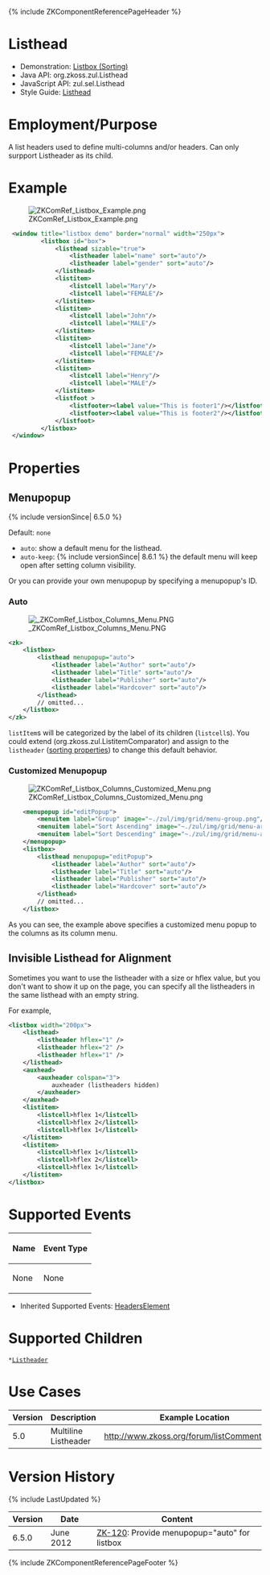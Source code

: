 {% include ZKComponentReferencePageHeader %}

# Listhead

- Demonstration: [Listbox
  (Sorting)](http://www.zkoss.org/zkdemo/listbox/sorting)
- Java API: <javadoc>org.zkoss.zul.Listhead</javadoc>
- JavaScript API: <javadoc directory="jsdoc">zul.sel.Listhead</javadoc>
- Style Guide: [
  Listhead](ZK_Style_Guide/XUL_Component_Specification/Listheader)

# Employment/Purpose

A list headers used to define multi-columns and/or headers. Can only
surpport Listheader as its child.

# Example

<figure>
<img src="ZKComRef_Listbox_Example.png"
title="ZKComRef_Listbox_Example.png" />
<figcaption>ZKComRef_Listbox_Example.png</figcaption>
</figure>

``` xml
 <window title="listbox demo" border="normal" width="250px">
         <listbox id="box">
             <listhead sizable="true">
                 <listheader label="name" sort="auto"/>
                 <listheader label="gender" sort="auto"/>
             </listhead>
             <listitem>
                 <listcell label="Mary"/>
                 <listcell label="FEMALE"/>
             </listitem>
             <listitem>
                 <listcell label="John"/>
                 <listcell label="MALE"/>
             </listitem>
             <listitem>
                 <listcell label="Jane"/>
                 <listcell label="FEMALE"/>
             </listitem>
             <listitem>
                 <listcell label="Henry"/>
                 <listcell label="MALE"/>
             </listitem>
             <listfoot >
                 <listfooter><label value="This is footer1"/></listfooter>
                 <listfooter><label value="This is footer2"/></listfooter>
             </listfoot>
         </listbox>        
 </window>
```

# Properties

## Menupopup

{% include versionSince\| 6.5.0 %}

Default: `none`

- `auto`: show a default menu for the listhead.
- `auto-keep`: {% include versionSince\| 8.6.1 %} the default menu will
  keep open after setting column visibility.

Or you can provide your own menupopup by specifying a menupopup's ID.

### Auto

<figure>
<img src="_ZKComRef_Listbox_Columns_Menu.PNG"
title="_ZKComRef_Listbox_Columns_Menu.PNG" />
<figcaption>_ZKComRef_Listbox_Columns_Menu.PNG</figcaption>
</figure>

``` xml
<zk>
    <listbox>
        <listhead menupopup="auto">
            <listheader label="Author" sort="auto"/>
            <listheader label="Title" sort="auto"/>
            <listheader label="Publisher" sort="auto"/>
            <listheader label="Hardcover" sort="auto"/>
        </listhead>
        // omitted...
    </listbox>
</zk>
```

`listItem`s will be categorized by the label of its children
(`listcell`s). You could extend
(<javadoc>org.zkoss.zul.ListitemComparator</javadoc>) and assign to the
`listheader` ([sorting
properties](ZK_Component_Reference/Data/Listbox#The_SortAscending_and_SortDescending_Properties))
to change this default behavior.

### Customized Menupopup

<figure>
<img src="ZKComRef_Listbox_Columns_Customized_Menu.png"
title="ZKComRef_Listbox_Columns_Customized_Menu.png" />
<figcaption>ZKComRef_Listbox_Columns_Customized_Menu.png</figcaption>
</figure>

``` xml
    <menupopup id="editPopup">
        <menuitem label="Group" image="~./zul/img/grid/menu-group.png"/>
        <menuitem label="Sort Ascending" image="~./zul/img/grid/menu-arrowup.png"/>
        <menuitem label="Sort Descending" image="~./zul/img/grid/menu-arrowdown.png"/>
    </menupopup>
    <listbox>
        <listhead menupopup="editPopup">
            <listheader label="Author" sort="auto"/>
            <listheader label="Title" sort="auto"/>
            <listheader label="Publisher" sort="auto"/>
            <listheader label="Hardcover" sort="auto"/>
        </listhead>
        // omitted...
    </listbox>
```

As you can see, the example above specifies a customized menu popup to
the columns as its column menu.

## Invisible Listhead for Alignment

Sometimes you want to use the listheader with a size or hflex value, but
you don't want to show it up on the page, you can specify all the
listheaders in the same listhead with an empty string.

For example,

``` xml
<listbox width="200px">
    <listhead>
        <listheader hflex="1" />
        <listheader hflex="2" />
        <listheader hflex="1" />
    </listhead>
    <auxhead>
        <auxheader colspan="3">
            auxheader (listheaders hidden)
        </auxheader>
    </auxhead>
    <listitem>
        <listcell>hflex 1</listcell>
        <listcell>hflex 2</listcell>
        <listcell>hflex 1</listcell>
    </listitem>
    <listitem>
        <listcell>hflex 1</listcell>
        <listcell>hflex 2</listcell>
        <listcell>hflex 1</listcell>
    </listitem>
</listbox>
```

# Supported Events

<table>
<thead>
<tr class="header">
<th><center>
<p>Name</p>
</center></th>
<th><center>
<p>Event Type</p>
</center></th>
</tr>
</thead>
<tbody>
<tr class="odd">
<td><p>None</p></td>
<td><p>None</p></td>
</tr>
</tbody>
</table>

- Inherited Supported Events: [
  HeadersElement](ZK_Component_Reference/Base_Components/HeadersElement#Supported_Events)

# Supported Children

`*`[` Listheader `](ZK_Component_Reference/Data/Listbox/Listheader)

# Use Cases

| Version | Description          | Example Location                              |
|---------|----------------------|-----------------------------------------------|
| 5.0     | Multiline Listheader | <http://www.zkoss.org/forum/listComment/6864> |

# Version History

{% include LastUpdated %}

| Version | Date      | Content                                                                                |
|---------|-----------|----------------------------------------------------------------------------------------|
| 6.5.0   | June 2012 | [ZK-120](http://tracker.zkoss.org/browse/ZK-120): Provide menupopup="auto" for listbox |

{% include ZKComponentReferencePageFooter %}
